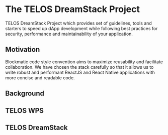 # The TELOS DreamStack Project

TELOS DreamStack Project which provides set of guidelines, tools and starters to speed up dApp development while following best practices for security, performance and maintainability of your application. 

## Motivation

Blockmatic code style convention aims to maximize reusability and facilitate collaboration. We have chosen the stack carefully so that it allows us to write robust and performant ReactJS and React Native applications with more concise and readable code.

## Background

## TELOS WPS

## TELOS DreamStack


